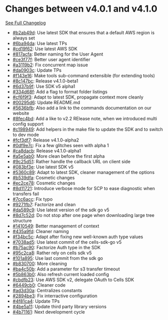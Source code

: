 # Changes between v4.0.1 and v4.1.0

[See Full Changelog](https://github.com/pydio/cells-client/compare/v4.0.1...v4.1.0)

- [#b2ab49d](https://github.com/pydio/cells-client/commit/b2ab49da1b12c5d675ebbddb54c1ab10eeb955e8): Use latest SDK that ensures that a default AWS region is always set
- [#6ba94da](https://github.com/pydio/cells-client/commit/6ba94da81e0dfacec4eee303000597e7aa25281a): Use latest TPs
- [#cd19f62](https://github.com/pydio/cells-client/commit/cd19f62d81f501d83defc38a82d9a02995b99c4b): Use latest AWS SDK
- [#817acfa](https://github.com/pydio/cells-client/commit/817acfaa1188ef0527efa680ae58c669bca6607f): Better naming for the User Agent
- [#ce3f77f](https://github.com/pydio/cells-client/commit/ce3f77f08183a4f1a1e82676006054da6ce546fb): Better user agent identifier
- [#a3119b2](https://github.com/pydio/cells-client/commit/a3119b2413f87ba5e4260d2875916dfde15bc712): Fix concurrent map issue
- [#da0903c](https://github.com/pydio/cells-client/commit/da0903c38c4bbf0634deff035ade0a8e7cf8af32): Update TPs
- [#f143e16](https://github.com/pydio/cells-client/commit/f143e1643d5ea0ff8430bebe761e011e12ab58c1): Make tools sub-command extensible (for extending tools)
- [#8c147bc](https://github.com/pydio/cells-client/commit/8c147bc908631c3456a5667bcac0988cb8bbb1f6): Release v4.1.0-beta1
- [#6d37b9f](https://github.com/pydio/cells-client/commit/6d37b9faf647df999251115112287cc8039eb675): Use SDK v5 alpha1
- [#334d68f](https://github.com/pydio/cells-client/commit/334d68f3808a476f5dbd1253342fc0779c110420): Add a flag to format folder listings
- [#cf6f9f3](https://github.com/pydio/cells-client/commit/cf6f9f34f6a331bee41782685075dacc81bce62a): Adapt to latest SDK, propagate context more cleanly
- [#00295d6](https://github.com/pydio/cells-client/commit/00295d662ac6a9d596a647a166ce98d59d16c7df): Update README.md
- [#5636bfb](https://github.com/pydio/cells-client/commit/5636bfb168034581d9f4fec12bf76e4b6d7923df): Also add a link to the commands documentation on our website
- [#8fec4bd](https://github.com/pydio/cells-client/commit/8fec4bd826a91fb5664c5f2d96019d0f42abff69): Add a like to v2.2 RElease note, when we introduced multi config support
- [#c198949](https://github.com/pydio/cells-client/commit/c198949df771b7c1c7762c5c1a24f6324a16991d): Add helpers in the make file to update the SDK and to switch to dev mode
- [#fcf3df7](https://github.com/pydio/cells-client/commit/fcf3df7555f89c30fa39b034f55b9fbdfb4d59a9): Release v4.1.0-alpha2
- [#0df9e7c](https://github.com/pydio/cells-client/commit/0df9e7c88c68ca94ba59cdaba3db6ee9171fc0bd): Fix a few glitches seen with alpha 1
- [#ca8dacb](https://github.com/pydio/cells-client/commit/ca8dacb79f204990658b6ee11f2200d8a7430eef): Release v4.1.0-alpha1
- [#a5e5ab0](https://github.com/pydio/cells-client/commit/a5e5ab0706e13612051e55465d763515afa4a4c1): More clean before the first alpha
- [#9c25d51](https://github.com/pydio/cells-client/commit/9c25d51c21852eeca7d627d0d4236194b3e8cce7): Rather handle the callback URL on client side
- [#083bf3e](https://github.com/pydio/cells-client/commit/083bf3e0358d607fdec6154cc44526924645a614): Use latest SDK v5
- [#5360c89](https://github.com/pydio/cells-client/commit/5360c89326897b24b325ca7eaf716f872775857e): Adapt to latest SDK, cleaner management of the options
- [#b539dfa](https://github.com/pydio/cells-client/commit/b539dfa9a80262f999baf025affcccf255d1c16b): Cosmetic changes
- [#ec2ce78](https://github.com/pydio/cells-client/commit/ec2ce789c18d19049a74982a9999526dc6a30ff4): Cosmetic changes
- [#8d11721](https://github.com/pydio/cells-client/commit/8d117210f642812da62298df0ff461a3868784b5): Introduce verbose mode for SCP to ease diagnostic when transfers fail
- [#7cc6acc](https://github.com/pydio/cells-client/commit/7cc6acc332cb44ec2b8cbe481c481e341ff2475c): Fix typo
- [#9271fb7](https://github.com/pydio/cells-client/commit/9271fb797d1f533a264c76d0fa8c7a47fb212c83): Factorize and clean
- [#da589c9](https://github.com/pydio/cells-client/commit/da589c913ed2ecbc6dc53ac55f81008cd25a4f47): Use latest version of the sdk go v5
- [#8d7c52d](https://github.com/pydio/cells-client/commit/8d7c52d9dbaefdc59cab878400fbfa47191f699e): Do not stop after one page when downloading large tree structure
- [#1410549](https://github.com/pydio/cells-client/commit/1410549258d4605f56a471fb40334b5aafee2105): Better management of context
- [#435a9fd](https://github.com/pydio/cells-client/commit/435a9fd3d0bbf9195d2250e8cd817251a18aa363): Cleaner naming
- [#f34bc5c](https://github.com/pydio/cells-client/commit/f34bc5ca34c804a736339f51bb8dba3658c8470c): Adapt after fixing new well-known auth type values
- [#7038ad5](https://github.com/pydio/cells-client/commit/7038ad5c70f87aab8a831f75aa7e536812881f56): Use latest commit of the cells-sdk-go v5
- [#b75ac90](https://github.com/pydio/cells-client/commit/b75ac9010dccefbac5504a03c09ae18db0adbd8c): Factorize Auth type in the SDK
- [#95c2ca8](https://github.com/pydio/cells-client/commit/95c2ca8e983af8d1664620c09c00677fde94dd96): Rather rely on cells sdk v5
- [#101a895](https://github.com/pydio/cells-client/commit/101a895a25cb1b2b0af876dfe8185806cdcd2e0b): Use last commit from the sdk go
- [#b830700](https://github.com/pydio/cells-client/commit/b8307005420de57a12031d419994ddef301ad31f): More cleaning
- [#ba4c50b](https://github.com/pydio/cells-client/commit/ba4c50b9e6368da39e4d606ed505a070cbc31b32): Add a parameter for s3 transfer timeout
- [#5b863b0](https://github.com/pydio/cells-client/commit/5b863b0cb5cb3c84f599cf18689364c98254f23a): Also refresh current loaded config
- [#cbdfb23](https://github.com/pydio/cells-client/commit/cbdfb23cb45f84227d1f877ebcff8399be743895): Use AWS SDK v2, delegate OAuth to Cells SDK
- [#6449cb0](https://github.com/pydio/cells-client/commit/6449cb0dbe06971d5040e81bdb82958fea37d8ba): Cleaner code
- [#ad3d30a](https://github.com/pydio/cells-client/commit/ad3d30aa0aa87d21be9829c55678e0e1591416b9): Centralizes constants
- [#2894be3](https://github.com/pydio/cells-client/commit/2894be3e4fd4afd5810b6b096087539db6965d90): Fix interractive configuration
- [#4f81ca4](https://github.com/pydio/cells-client/commit/4f81ca41c0bb52307149d4839f75c1ad027a43c1): Update TPs
- [#4be5a11](https://github.com/pydio/cells-client/commit/4be5a11efd25124421f7fd12ceff001fb96e2b29): Update third party library versions
- [#4b71161](https://github.com/pydio/cells-client/commit/4b711611685c19e2bdd6d9e8bb13e1f5ec7f1d8e): Next development cycle
